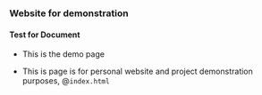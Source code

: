 ### Website for demonstration
#### Test for Document

* This is the demo page 

- This is page is for personal website and project demonstration purposes, @`index.html`

